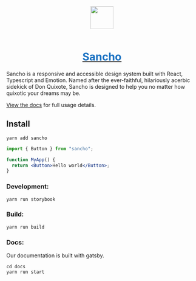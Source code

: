 <div align="center">
  <a href="https://sancho.surge.sh/">
    <img aria-hidden="true"  src="https://raw.githubusercontent.com/bmcmahen/sancho/master/docs/src/images/donkey.png" style="width: 60px; height: 60px;">
    <br>
    <br>
    <h1 style="color: #1971c2">Sancho</h1>
  </a>
</div>

Sancho is a responsive and accessible design system built with React, Typescript and Emotion. Named after the ever-faithful, hilariously acerbic sidekick of Don Quixote, Sancho is designed to help you no matter how quixotic your dreams may be.

[View the docs](/https://sancho.surge.sh) for full usage details.

## Install

```
yarn add sancho
```

```jsx
import { Button } from "sancho";

function MyApp() {
  return <Button>Hello world</Button>;
}
```

### Development:

```
yarn run storybook
```

### Build:

```
yarn run build
```

### Docs:

Our documentation is built with gatsby.

```
cd docs
yarn run start
```
